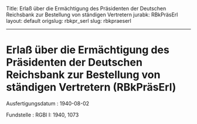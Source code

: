Title: Erlaß über die Ermächtigung des Präsidenten der Deutschen Reichsbank zur Bestellung
  von ständigen Vertretern
jurabk: RBkPräsErl
layout: default
origslug: rbkpr_serl
slug: rbkpraeserl

---

# Erlaß über die Ermächtigung des Präsidenten der Deutschen Reichsbank zur Bestellung von ständigen Vertretern (RBkPräsErl)

Ausfertigungsdatum
:   1940-08-02

Fundstelle
:   RGBl I: 1940, 1073

